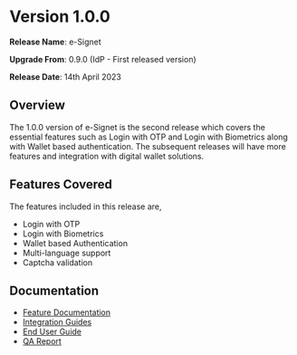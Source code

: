 # Version 1.0.0

**Release Name**: e-Signet 

**Upgrade From**: 0.9.0 (IdP - First released version)

**Release Date**: 14th April 2023

## Overview

The 1.0.0 version of e-Signet is the second release which covers the essential features such as Login with OTP and Login with Biometrics along with Wallet based authentication. The subsequent releases will have more features and integration with digital wallet solutions.

## Features Covered

The features included in this release are,

* Login with OTP
* Login with Biometrics
* Wallet based Authentication
* Multi-language support
* Captcha validation

## Documentation

* [Feature Documentation](architecture/features.md)
* [Integration Guides](integration-guides/README.md)
* [End User Guide](esignet-end-user-guide.md)
* [QA Report](test-report-1.0.0.md)
